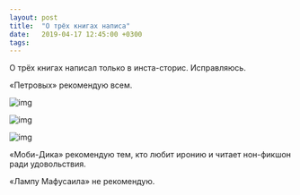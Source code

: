 ```yaml
---
layout: post
title:  "О трёх книгах написа"
date:   2019-04-17 12:45:00 +0300
tags:   
---
```


О трёх книгах написал только в инста-сторис. Исправляюсь.

«Петровых» рекомендую всем. 

![img](https://pp.userapi.com/c844521/v844521895/1ea3d3/phRT8FX2yZ8.jpg)

![img](https://pp.userapi.com/c844521/v844521895/1ea3dd/0YicusnEYD0.jpg)

![img](https://pp.userapi.com/c844521/v844521895/1ea3e7/0msDwXuKGbI.jpg)

<!--excerpt-->

«Моби-Дика» рекомендую тем, кто любит иронию и читает нон-фикшон ради удовольствия.

«Лампу Мафусаила» не рекомендую.
